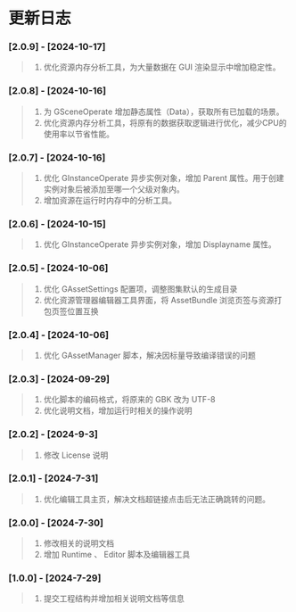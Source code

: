 # 更新日志

### [2.0.9] - [2024-10-17]
>1. 优化资源内存分析工具，为大量数据在 GUI 渲染显示中增加稳定性。

### [2.0.8] - [2024-10-16]
>1. 为 GSceneOperate 增加静态属性（Data），获取所有已加载的场景。
>2. 优化资源内存分析工具，将原有的数据获取逻辑进行优化，减少CPU的使用率以节省性能。

### [2.0.7] - [2024-10-16]
>1. 优化 GInstanceOperate 异步实例对象，增加 Parent 属性。用于创建实例对象后被添加至哪一个父级对象内。
>2. 增加资源在运行时内存中的分析工具。

### [2.0.6] - [2024-10-15]
>1. 优化 GInstanceOperate 异步实例对象，增加 Displayname 属性。

### [2.0.5] - [2024-10-06]
>1. 优化 GAssetSettings 配置项，调整图集默认的生成目录
>2. 优化资源管理器编辑器工具界面，将 AssetBundle 浏览页签与资源打包页签位置互换

### [2.0.4] - [2024-10-06]
>1. 优化 GAssetManager 脚本，解决因标量导致编译错误的问题

### [2.0.3] - [2024-09-29]
>1. 优化脚本的编码格式，将原来的 GBK 改为 UTF-8
>2. 优化说明文档，增加运行时相关的操作说明

### [2.0.2] - [2024-9-3]
>1. 修改 License 说明

### [2.0.1] - [2024-7-31]
>1. 优化编辑工具主页，解决文档超链接点击后无法正确跳转的问题。

### [2.0.0] - [2024-7-30]

>1. 修改相关的说明文档
>2. 增加 Runtime 、 Editor 脚本及编辑器工具

### [1.0.0] - [2024-7-29]

>1. 提交工程结构并增加相关说明文档等信息